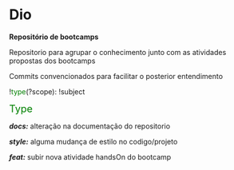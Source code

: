 # Dio

**Repositório de bootcamps**

Repositorio para agrupar o conhecimento junto com as atividades propostas dos bootcamps

Commits convencionados para facilitar o posterior entendimento

!<Ngreen>type</Ngreen>(?scope): !subject

<Tgreen>Type</Tgreen>

**_docs:_** alteração na documentação do repositorio

**_style:_** alguma mudança de estilo no codigo/projeto

**_feat:_** subir nova atividade handsOn do bootcamp

<style>
Ngreen { color: green}
Tgreen { color: green ;font-size:20px}
yellow { color: yellow }
</style>
